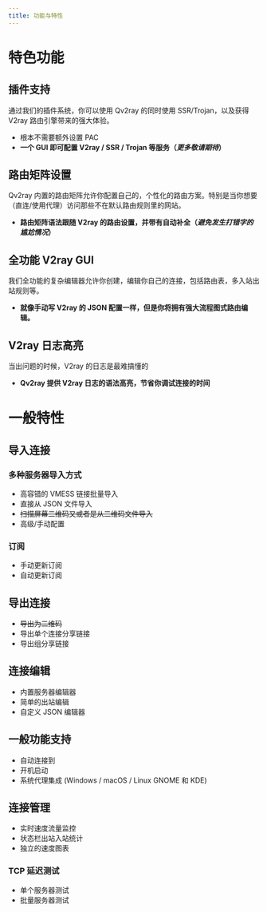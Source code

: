 ```yaml
---
title: 功能与特性
---
```


# 特色功能

## 插件支持

通过我们的插件系统，你可以使用 Qv2ray 的同时使用 SSR/Trojan，以及获得 V2ray 路由引擎带来的强大体验。

- 根本不需要额外设置 PAC
- **一个 GUI 即可配置 V2ray / SSR / Trojan 等服务（_更多敬请期待_）**

## 路由矩阵设置

Qv2ray 内置的路由矩阵允许你配置自己的，个性化的路由方案。特别是当你想要（直连/使用代理）访问那些不在默认路由规则里的网站。

- **路由矩阵语法跟随 V2ray 的路由设置，并带有自动补全（_避免发生打错字的尴尬情况_）**

## 全功能 V2ray GUI

我们全功能的复杂编辑器允许你创建，编辑你自己的连接，包括路由表，多入站出站规则等。

- **就像手动写 V2ray 的 JSON 配置一样，但是你将拥有强大流程图式路由编辑。**

## V2ray 日志高亮

当出问题的时候，V2ray 的日志是最难搞懂的

- **Qv2ray 提供 V2ray 日志的语法高亮，节省你调试连接的时间**

# 一般特性

## 导入连接

### 多种服务器导入方式

- 高容错的 VMESS 链接批量导入
- 直接从 JSON 文件导入
- ~~扫描屏幕二维码又或者是从二维码文件导入~~
- 高级/手动配置

### 订阅

- 手动更新订阅
- 自动更新订阅

## 导出连接

- ~~导出为二维码~~
- 导出单个连接分享链接
- 导出组分享链接

## 连接编辑

- 内置服务器编辑器
- 简单的出站编辑
- 自定义 JSON 编辑器

## 一般功能支持

- 自动连接到
- 开机启动
- 系统代理集成 (Windows / macOS / Linux GNOME 和 KDE)

## 连接管理

- 实时速度流量监控
- 状态栏出站入站统计
- 独立的速度图表

### TCP 延迟测试

- 单个服务器测试
- 批量服务器测试
